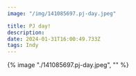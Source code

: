 ```yaml
---
image: "/img/141085697.pj-day.jpeg"

title: PJ day!
description: 
date: 2024-01-31T16:00:49.733Z
tags: Indy
---
```

{% image "./141085697.pj-day.jpeg", "" %}